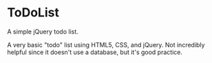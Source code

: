 # ToDoList
A simple jQuery todo list.

A very basic "todo" list using HTML5, CSS, and jQuery. Not incredibly helpful since it doesn't use a database, but it's good practice.
